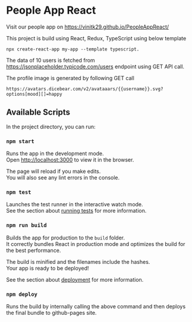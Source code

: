 # People App React

Visit our people app on https://vinitk29.github.io/PeopleAppReact/

This project is build using React, Redux, TypeScript using below template
```
npx create-react-app my-app --template typescript.
```

The data of 10 users is fetched from https://jsonplaceholder.typicode.com/users endpoint using GET API call.

The profile image is generated by following GET call
```
https://avatars.dicebear.com/v2/avataaars/{{username}}.svg?options[mood][]=happy
```

## Available Scripts

In the project directory, you can run:

### `npm start`

Runs the app in the development mode.\
Open [http://localhost:3000](http://localhost:3000) to view it in the browser.

The page will reload if you make edits.\
You will also see any lint errors in the console.

### `npm test`

Launches the test runner in the interactive watch mode.\
See the section about [running tests](https://facebook.github.io/create-react-app/docs/running-tests) for more information.

### `npm run build`

Builds the app for production to the `build` folder.\
It correctly bundles React in production mode and optimizes the build for the best performance.

The build is minified and the filenames include the hashes.\
Your app is ready to be deployed!

See the section about [deployment](https://facebook.github.io/create-react-app/docs/deployment) for more information.


### `npm deploy`

Runs the build by internally calling the above command and then deploys the final bundle to github-pages site.

